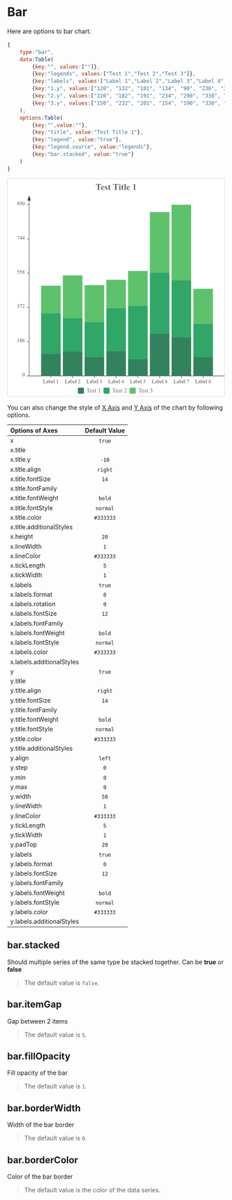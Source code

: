 # Bar

Here are options to bar chart.

```javascript
{
    type:"bar",
    data:Table(
        {key:"", values:[""]},
        {key:"legends", values:["Test 1","Test 2","Test 3"]},
        {key:"labels", values:["Label 1","Label 2","Label 3","Label 4","Label 5","Label 6","Label 7","Label 8"]},
        {key:"1.y", values:["120", "132", "101", "134", "90", "230", "210", "101"]},
        {key:"2.y", values:["220", "182", "191", "234", "290", "330", "310", "182"]},
        {key:"3.y", values:["150", "232", "201", "154", "190", "330", "410", "190"]}
    ),
    options:Table(
        {key:"",value:""},
        {key:"title", value:"Test Title 1"},
        {key:"legend", value:"true"},
        {key:"legend.source", value:"legends"},
        {key:"bar.stacked", value:"true"}
    )
}
```
![Sample Bar Chart](images/bar.png)

You can also change the style of [X Axis](axes.md?id=x-axis) and [Y Axis](axes.md?id=y-axis) of the chart by following options.

| Options of Axes | Default Value |
|:-|:-:|
| x | `true` |
| x.title |  |
| x.title.y | `-10` |
| x.title.align | `right` |
| x.title.fontSize | `14` |
| x.title.fontFamily |  |
| x.title.fontWeight | `bold` |
| x.title.fontStyle | `normal` |
| x.title.color | `#333333` |
| x.title.additionalStyles |  |
| x.height | `20` |
| x.lineWidth | `1` |
| x.lineColor | `#333333` |
| x.tickLength | `5` |
| x.tickWidth | `1` |
| x.labels | `true` |
| x.labels.format | `0` |
| x.labels.rotation | `0` |
| x.labels.fontSize | `12` |
| x.labels.fontFamily |  |
| x.labels.fontWeight | `bold` |
| x.labels.fontStyle | `normal` |
| x.labels.color | `#333333` |
| x.labels.additionalStyles |  |
| y | `true` |
| y.title |  |
| y.title.align | `right` |
| y.title.fontSize | `14` |
| y.title.fontFamily |  |
| y.title.fontWeight | `bold` |
| y.title.fontStyle | `normal` |
| y.title.color | `#333333` |
| y.title.additionalStyles |  |
| y.align | `left` |
| y.step | `0` |
| y.min | `0` |
| y.max | `0` |
| y.width | `50` |
| y.lineWidth | `1` |
| y.lineColor | `#333333` |
| y.tickLength | `5` |
| y.tickWidth | `1` |
| y.padTop | `20` |
| y.labels | `true` |
| y.labels.format | `0` |
| y.labels.fontSize | `12` |
| y.labels.fontFamily |  |
| y.labels.fontWeight | `bold` |
| y.labels.fontStyle | `normal` |
| y.labels.color | `#333333` |
| y.labels.additionalStyles |  |

## bar.stacked

Should multiple series of the same type be stacked together. Can be **true** or **false**

> The default value is `false`.

## bar.itemGap

Gap between 2 items

> The default value is `5`.

## bar.fillOpacity

Fill opacity of the bar

> The default value is `1`.

## bar.borderWidth

Width of the bar border

> The default value is `0`.

## bar.borderColor

Color of the bar border

> The default value is the color of the data series.